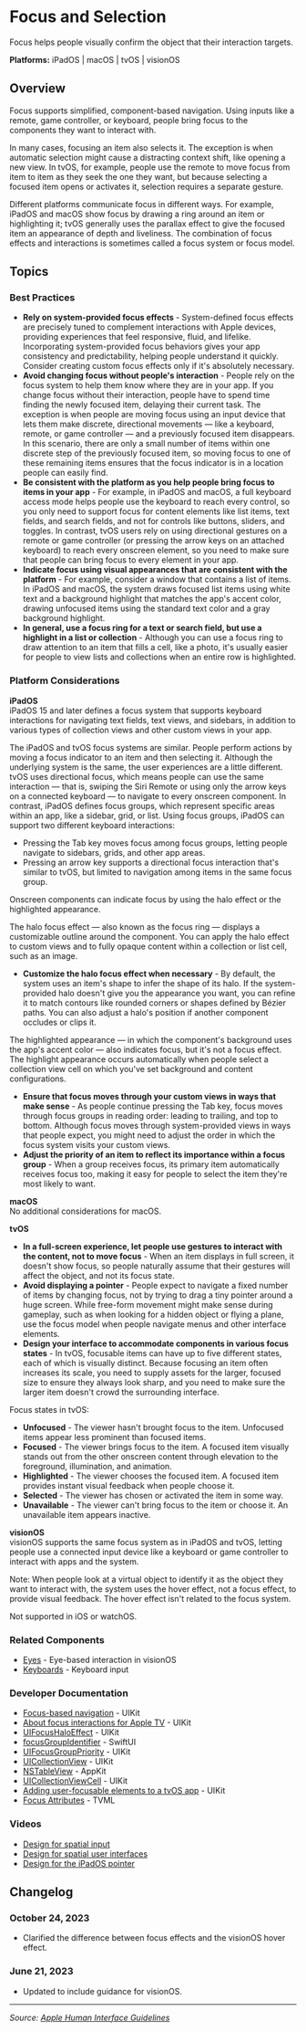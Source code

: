 # Focus and Selection

Focus helps people visually confirm the object that their interaction targets.

**Platforms:** iPadOS | macOS | tvOS | visionOS

## Overview

Focus supports simplified, component-based navigation. Using inputs like a remote, game controller, or keyboard, people bring focus to the components they want to interact with.

In many cases, focusing an item also selects it. The exception is when automatic selection might cause a distracting context shift, like opening a new view. In tvOS, for example, people use the remote to move focus from item to item as they seek the one they want, but because selecting a focused item opens or activates it, selection requires a separate gesture.

Different platforms communicate focus in different ways. For example, iPadOS and macOS show focus by drawing a ring around an item or highlighting it; tvOS generally uses the parallax effect to give the focused item an appearance of depth and liveliness. The combination of focus effects and interactions is sometimes called a focus system or focus model.

## Topics

### Best Practices

- **Rely on system-provided focus effects** - System-defined focus effects are precisely tuned to complement interactions with Apple devices, providing experiences that feel responsive, fluid, and lifelike. Incorporating system-provided focus behaviors gives your app consistency and predictability, helping people understand it quickly. Consider creating custom focus effects only if it's absolutely necessary.
- **Avoid changing focus without people's interaction** - People rely on the focus system to help them know where they are in your app. If you change focus without their interaction, people have to spend time finding the newly focused item, delaying their current task. The exception is when people are moving focus using an input device that lets them make discrete, directional movements — like a keyboard, remote, or game controller — and a previously focused item disappears. In this scenario, there are only a small number of items within one discrete step of the previously focused item, so moving focus to one of these remaining items ensures that the focus indicator is in a location people can easily find.
- **Be consistent with the platform as you help people bring focus to items in your app** - For example, in iPadOS and macOS, a full keyboard access mode helps people use the keyboard to reach every control, so you only need to support focus for content elements like list items, text fields, and search fields, and not for controls like buttons, sliders, and toggles. In contrast, tvOS users rely on using directional gestures on a remote or game controller (or pressing the arrow keys on an attached keyboard) to reach every onscreen element, so you need to make sure that people can bring focus to every element in your app.
- **Indicate focus using visual appearances that are consistent with the platform** - For example, consider a window that contains a list of items. In iPadOS and macOS, the system draws focused list items using white text and a background highlight that matches the app's accent color, drawing unfocused items using the standard text color and a gray background highlight.
- **In general, use a focus ring for a text or search field, but use a highlight in a list or collection** - Although you can use a focus ring to draw attention to an item that fills a cell, like a photo, it's usually easier for people to view lists and collections when an entire row is highlighted.

### Platform Considerations

**iPadOS**  
iPadOS 15 and later defines a focus system that supports keyboard interactions for navigating text fields, text views, and sidebars, in addition to various types of collection views and other custom views in your app.

The iPadOS and tvOS focus systems are similar. People perform actions by moving a focus indicator to an item and then selecting it. Although the underlying system is the same, the user experiences are a little different. tvOS uses directional focus, which means people can use the same interaction — that is, swiping the Siri Remote or using only the arrow keys on a connected keyboard — to navigate to every onscreen component. In contrast, iPadOS defines focus groups, which represent specific areas within an app, like a sidebar, grid, or list. Using focus groups, iPadOS can support two different keyboard interactions:

- Pressing the Tab key moves focus among focus groups, letting people navigate to sidebars, grids, and other app areas.
- Pressing an arrow key supports a directional focus interaction that's similar to tvOS, but limited to navigation among items in the same focus group.

Onscreen components can indicate focus by using the halo effect or the highlighted appearance.

The halo focus effect — also known as the focus ring — displays a customizable outline around the component. You can apply the halo effect to custom views and to fully opaque content within a collection or list cell, such as an image.

- **Customize the halo focus effect when necessary** - By default, the system uses an item's shape to infer the shape of its halo. If the system-provided halo doesn't give you the appearance you want, you can refine it to match contours like rounded corners or shapes defined by Bézier paths. You can also adjust a halo's position if another component occludes or clips it.

The highlighted appearance — in which the component's background uses the app's accent color — also indicates focus, but it's not a focus effect. The highlight appearance occurs automatically when people select a collection view cell on which you've set background and content configurations.

- **Ensure that focus moves through your custom views in ways that make sense** - As people continue pressing the Tab key, focus moves through focus groups in reading order: leading to trailing, and top to bottom. Although focus moves through system-provided views in ways that people expect, you might need to adjust the order in which the focus system visits your custom views.
- **Adjust the priority of an item to reflect its importance within a focus group** - When a group receives focus, its primary item automatically receives focus too, making it easy for people to select the item they're most likely to want.

**macOS**  
No additional considerations for macOS.

**tvOS**  
- **In a full-screen experience, let people use gestures to interact with the content, not to move focus** - When an item displays in full screen, it doesn't show focus, so people naturally assume that their gestures will affect the object, and not its focus state.
- **Avoid displaying a pointer** - People expect to navigate a fixed number of items by changing focus, not by trying to drag a tiny pointer around a huge screen. While free-form movement might make sense during gameplay, such as when looking for a hidden object or flying a plane, use the focus model when people navigate menus and other interface elements.
- **Design your interface to accommodate components in various focus states** - In tvOS, focusable items can have up to five different states, each of which is visually distinct. Because focusing an item often increases its scale, you need to supply assets for the larger, focused size to ensure they always look sharp, and you need to make sure the larger item doesn't crowd the surrounding interface.

Focus states in tvOS:
- **Unfocused** - The viewer hasn't brought focus to the item. Unfocused items appear less prominent than focused items.
- **Focused** - The viewer brings focus to the item. A focused item visually stands out from the other onscreen content through elevation to the foreground, illumination, and animation.
- **Highlighted** - The viewer chooses the focused item. A focused item provides instant visual feedback when people choose it.
- **Selected** - The viewer has chosen or activated the item in some way.
- **Unavailable** - The viewer can't bring focus to the item or choose it. An unavailable item appears inactive.

**visionOS**  
visionOS supports the same focus system as in iPadOS and tvOS, letting people use a connected input device like a keyboard or game controller to interact with apps and the system.

Note: When people look at a virtual object to identify it as the object they want to interact with, the system uses the hover effect, not a focus effect, to provide visual feedback. The hover effect isn't related to the focus system.

Not supported in iOS or watchOS.

### Related Components

- [Eyes](https://developer.apple.com/design/human-interface-guidelines/eyes) - Eye-based interaction in visionOS
- [Keyboards](https://developer.apple.com/design/human-interface-guidelines/keyboards) - Keyboard input

### Developer Documentation

- [Focus-based navigation](https://developer.apple.com/documentation/uikit/focus-based_navigation) - UIKit
- [About focus interactions for Apple TV](https://developer.apple.com/documentation/uikit/focus_interactions_for_apple_tv/about_focus_interactions_for_apple_tv) - UIKit
- [UIFocusHaloEffect](https://developer.apple.com/documentation/uikit/uifocushaloeffect) - UIKit
- [focusGroupIdentifier](https://developer.apple.com/documentation/swiftui/view/focusgroupidentifier(_:)) - SwiftUI
- [UIFocusGroupPriority](https://developer.apple.com/documentation/uikit/uifocusgrouppriority) - UIKit
- [UICollectionView](https://developer.apple.com/documentation/uikit/uicollectionview) - UIKit
- [NSTableView](https://developer.apple.com/documentation/appkit/nstableview) - AppKit
- [UICollectionViewCell](https://developer.apple.com/documentation/uikit/uicollectionviewcell) - UIKit
- [Adding user-focusable elements to a tvOS app](https://developer.apple.com/documentation/uikit/focus_interactions_for_apple_tv/adding_user-focusable_elements_to_a_tvos_app) - UIKit
- [Focus Attributes](https://developer.apple.com/documentation/tvml/focus_attributes) - TVML

### Videos

- [Design for spatial input](https://developer.apple.com/videos/play/wwdc2023/10073/)
- [Design for spatial user interfaces](https://developer.apple.com/videos/play/wwdc2023/10076/)
- [Design for the iPadOS pointer](https://developer.apple.com/videos/play/wwdc2020/10640/)

## Changelog

### October 24, 2023
- Clarified the difference between focus effects and the visionOS hover effect.

### June 21, 2023
- Updated to include guidance for visionOS.

---

*Source: [Apple Human Interface Guidelines](https://developer.apple.com/design/human-interface-guidelines/focus-and-selection)*